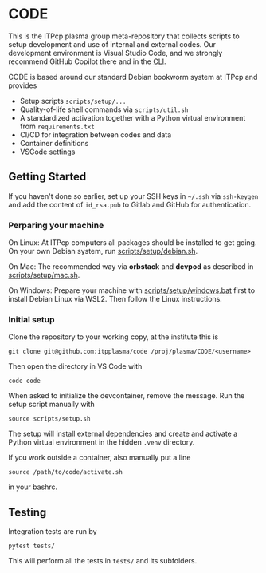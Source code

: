 # CODE

This is the ITPcp plasma group meta-repository that collects scripts
to setup development and use of internal and external codes. Our development
environment is Visual Studio Code, and we strongly recommend GitHub Copilot
there and in the [CLI](https://docs.github.com/en/copilot/github-copilot-in-the-cli/setting-up-github-copilot-in-the-cli).

CODE is based around our standard Debian bookworm system at ITPcp and provides 

- Setup scripts `scripts/setup/...`
- Quality-of-life shell commands via `scripts/util.sh`
- A standardized activation together with a Python virtual environment from `requirements.txt`
- CI/CD for integration between codes and data
- Container definitions
- VSCode settings

## Getting Started

If you haven't done so earlier, set up your SSH keys in `~/.ssh` via `ssh-keygen` and
add the content of `id_rsa.pub` to Gitlab and GitHub for authentication.

### Perparing your machine

On Linux: At ITPcp computers all packages should be installed to get going.
On your own Debian system, run [scripts/setup/debian.sh](scripts/setup/debian.sh).

On Mac: The recommended way via **orbstack**
and **devpod** as described in [scripts/setup/mac.sh](scripts/setup/mac.sh).

On Windows: Prepare your machine with
[scripts/setup/windows.bat](scripts/setup/windows.bat) first
to install Debian Linux via WSL2. Then follow the Linux instructions.


### Initial setup

Clone the repository to your working copy, at the institute this is

    git clone git@github.com:itpplasma/code /proj/plasma/CODE/<username>

Then open the directory in VS Code with

    code code

When asked to initialize the devcontainer, remove the message. 
Run the setup script manually with

    source scripts/setup.sh

The setup will install external dependencies and create and activate
a Python virtual environment in the hidden `.venv` directory.

If you work outside a container, also manually put a line

    source /path/to/code/activate.sh

in your bashrc.


## Testing

Integration tests are run by

    pytest tests/

This will perform all the tests in `tests/` and its subfolders.


